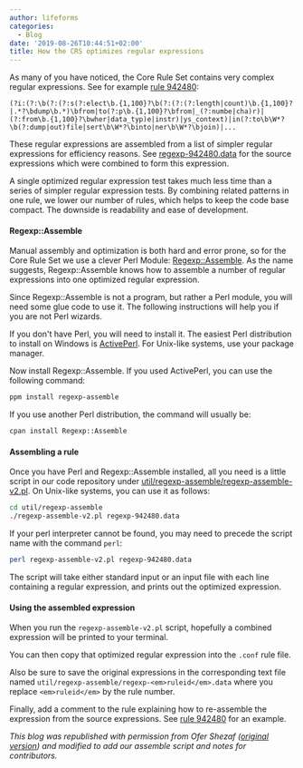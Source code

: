 ```yaml
---
author: lifeforms
categories:
  - Blog
date: '2019-08-26T10:44:51+02:00'
title: How the CRS optimizes regular expressions
---
```



As many of you have noticed, the Core Rule Set contains very complex regular expressions. See for example [rule 942480](https://github.com/coreruleset/coreruleset/blob/v3.2/dev/rules/REQUEST-942-APPLICATION-ATTACK-SQLI.conf#L1234):

```text
(?i:(?:\b(?:(?:s(?:elect\b.{1,100}?\b(?:(?:(?:length|count)\b.{1,100}?|.*?\bdump\b.*)\bfrom|to(?:p\b.{1,100}?\bfrom|_(?:numbe|cha)r)|(?:from\b.{1,100}?\bwher|data_typ)e|instr)|ys_context)|in(?:to\b\W*?\b(?:dump|out)file|sert\b\W*?\binto|ner\b\W*?\bjoin)|...
```

These regular expressions are assembled from a list of simpler regular expressions for efficiency reasons. See [regexp-942480.data](https://github.com/coreruleset/coreruleset/blob/v3.2/dev/util/regexp-assemble/regexp-942480.data) for the source expressions which were combined to form this expression.

A single optimized regular expression test takes much less time than a series of simpler regular expression tests. By combining related patterns in one rule, we lower our number of rules, which helps to keep the code base compact. The downside is readability and ease of development.

#### Regexp::Assemble

Manual assembly and optimization is both hard and error prone, so for the Core Rule Set we use a clever Perl Module: [Regexp::Assemble](https://metacpan.org/pod/Regexp::Assemble). As the name suggests, Regexp::Assemble knows how to assemble a number of regular expressions into one optimized regular expression.

Since Regexp::Assemble is not a program, but rather a Perl module, you will need some glue code to use it. The following instructions will help you if you are not Perl wizards.

If you don't have Perl, you will need to install it. The easiest Perl distribution to install on Windows is [ActivePerl](https://www.activestate.com/Products/activeperl/). For Unix-like systems, use your package manager.

Now install Regexp::Assemble. If you used ActivePerl, you can use the following command:

```sh
ppm install regexp-assemble
```

If you use another Perl distribution, the command will usually be:

```sh
cpan install Regexp::Assemble
```

#### Assembling a rule

Once you have Perl and Regexp::Assemble installed, all you need is a little script in our code repository under [util/regexp-assemble/regexp-assemble-v2.pl](https://github.com/coreruleset/coreruleset/blob/v3.2/dev/util/regexp-assemble/regexp-assemble-v2.pl). On Unix-like systems, you can use it as follows:

```sh
cd util/regexp-assemble
./regexp-assemble-v2.pl regexp-942480.data
```

If your perl interpreter cannot be found, you may need to precede the script name with the command `perl`:

```sh
perl regexp-assemble-v2.pl regexp-942480.data
```

The script will take either standard input or an input file with each line containing a regular expression, and prints out the optimized expression.

#### Using the assembled expression

When you run the `regexp-assemble-v2.pl` script, hopefully a combined expression will be printed to your terminal.

You can then copy that optimized regular expression into the `.conf` rule file.

Also be sure to save the original expressions in the corresponding text file named `util/regexp-assemble/regexp-<em>ruleid</em>.data` where you replace `<em>ruleid</em>` by the rule number.

Finally, add a comment to the rule explaining how to re-assemble the expression from the source expressions. See [rule 942480](https://github.com/coreruleset/coreruleset/blob/v3.2/dev/rules/REQUEST-942-APPLICATION-ATTACK-SQLI.conf#L1152) for an example.

*This blog was republished with permission from Ofer Shezaf ([original version](https://web.archive.org/web/20180822205124/http://blog.modsecurity.org/2007/06/optimizing-regu.html)) and modified to add our assemble script and notes for contributors.*
